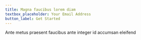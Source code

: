 ```yaml
---
title: Magna faucibus lorem diam
textbox_placeholder: Your Email Address
button_label: Get Started
---
```


Ante metus praesent faucibus ante integer id accumsan eleifend